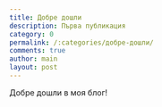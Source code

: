 ```yaml
---
title: Добре дошли
description: Първа публикация
category: 0
permalink: /:categories/добре-дошли/
comments: true
author: main
layout: post
---
```


Добре дошли в моя блог!
